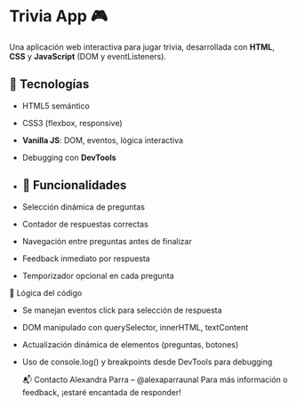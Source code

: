 # Trivia App 🎮
Una aplicación web interactiva para jugar trivia, desarrollada con **HTML**, **CSS** y **JavaScript** (DOM y eventListeners).

## 🧱 Tecnologías

- HTML5 semántico  
- CSS3 (flexbox, responsive)  
- **Vanilla JS**: DOM, eventos, lógica interactiva  
- Debugging con **DevTools**

- ## 🎯 Funcionalidades

- Selección dinámica de preguntas  
- Contador de respuestas correctas  
- Navegación entre preguntas antes de finalizar  
- Feedback inmediato por respuesta  
- Temporizador opcional en cada pregunta

🧠 Lógica del código
- Se manejan eventos click para selección de respuesta
- DOM manipulado con querySelector, innerHTML, textContent
- Actualización dinámica de elementos (preguntas, botones)
- Uso de console.log() y breakpoints desde DevTools para debugging


  📬 Contacto
Alexandra Parra – @alexaparraunal
Para más información o feedback, ¡estaré encantada de responder!

